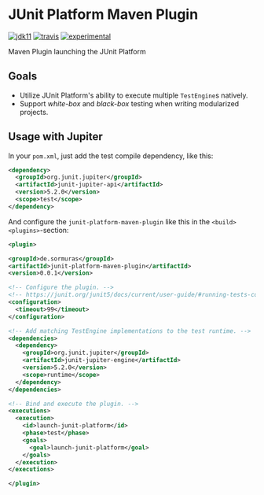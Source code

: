 # JUnit Platform Maven Plugin
 
[![jdk11](https://img.shields.io/badge/jdk-11-blue.svg)](http://jdk.java.net/11/)
[![travis](https://travis-ci.com/sormuras/junit-platform-maven-plugin.svg?branch=master)](https://travis-ci.com/sormuras/junit-platform-maven-plugin)
[![experimental](https://img.shields.io/badge/api-experimental-yellow.svg)](https://javadoc.io/doc/de.sormuras/junit-platform-maven-plugin)

Maven Plugin launching the JUnit Platform

## Goals

* Utilize JUnit Platform's ability to execute multiple `TestEngine`s natively.
* Support _white-box_ and _black-box_ testing when writing modularized projects.

## Usage with Jupiter

In your `pom.xml`, just add the test compile dependency, like this:

```xml
<dependency>
  <groupId>org.junit.jupiter</groupId>
  <artifactId>junit-jupiter-api</artifactId>
  <version>5.2.0</version>
  <scope>test</scope>
</dependency>
```

And configure the `junit-platform-maven-plugin` like this in the `<build><plugins>`-section:

```xml
<plugin>

<groupId>de.sormuras</groupId>
<artifactId>junit-platform-maven-plugin</artifactId>
<version>0.0.1</version>

<!-- Configure the plugin. -->
<!-- https://junit.org/junit5/docs/current/user-guide/#running-tests-console-launcher-options -->       
<configuration>
  <timeout>99</timeout>
</configuration>

<!-- Add matching TestEngine implementations to the test runtime. -->
<dependencies>
  <dependency>
    <groupId>org.junit.jupiter</groupId>
    <artifactId>junit-jupiter-engine</artifactId>
    <version>5.2.0</version>
    <scope>runtime</scope>
  </dependency>
</dependencies>

<!-- Bind and execute the plugin. -->
<executions>
  <execution>
    <id>launch-junit-platform</id>
    <phase>test</phase>
    <goals>
      <goal>launch-junit-platform</goal>
    </goals>
  </execution>
</executions>

</plugin>
```
